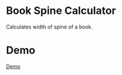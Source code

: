 # Book Spine Calculator
Calculates width of spine of a book.


# Demo
[Demo](https://code.iltekin.com/kitap-sirt-kalinligi-hesaplama)<br>
